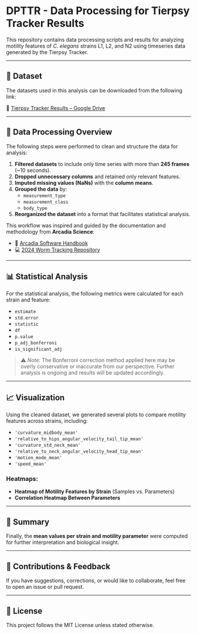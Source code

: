 # DPTTR - Data Processing for Tierpsy Tracker Results

This repository contains data processing scripts and results for analyzing motility features of *C. elegans* strains L1, L2, and N2 using timeseries data generated by the Tierpsy Tracker.

---

## 📂 Dataset

The datasets used in this analysis can be downloaded from the following link:

🔗 [Tierpsy Tracker Results – Google Drive](https://drive.google.com/drive/folders/1HfdIm4Zuc9gsESA09Y5wGP6EWAEdsPa0?usp=drive_link)

---

## 🧪 Data Processing Overview

The following steps were performed to clean and structure the data for analysis:

1. **Filtered datasets** to include only time series with more than **245 frames** (~10 seconds).
2. **Dropped unnecessary columns** and retained only relevant features.
3. **Imputed missing values (NaNs)** with the **column means**.
4. **Grouped the data** by:
   - `measurement_type`
   - `measurement_class`
   - `body_type`
5. **Reorganized the dataset** into a format that facilitates statistical analysis.

This workflow was inspired and guided by the documentation and methodology from **Arcadia Science**:
- 📘 [Arcadia Software Handbook](https://github.com/Arcadia-Science/arcadia-software-handbook)
- 💻 [2024 Worm Tracking Repository](https://github.com/Arcadia-Science/2024-worm-tracking/tree/main?tab=MIT-1-ov-file)

---

## 📊 Statistical Analysis

For the statistical analysis, the following metrics were calculated for each strain and feature:

- `estimate`
- `std.error`
- `statistic`
- `df`
- `p.value`
- `p_adj_bonferroni`
- `is_significant_adj`

> ⚠️ *Note:* The Bonferroni correction method applied here may be overly conservative or inaccurate from our perspective. Further analysis is ongoing and results will be updated accordingly.

---

## 📈 Visualization

Using the cleaned dataset, we generated several plots to compare motility features across strains, including:

- `'curvature_midbody_mean'`
- `'relative_to_hips_angular_velocity_tail_tip_mean'`
- `'curvature_std_neck_mean'`
- `'relative_to_neck_angular_velocity_head_tip_mean'`
- `'motion_mode_mean'`
- `'speed_mean'`

### Heatmaps:
- **Heatmap of Motility Features by Strain** (Samples vs. Parameters)
- **Correlation Heatmap Between Parameters**

---

## 📌 Summary

Finally, the **mean values per strain and motility parameter** were computed for further interpretation and biological insight.

---

## 💬 Contributions & Feedback

If you have suggestions, corrections, or would like to collaborate, feel free to open an issue or pull request.

---

## 📄 License

This project follows the MIT License unless stated otherwise.



